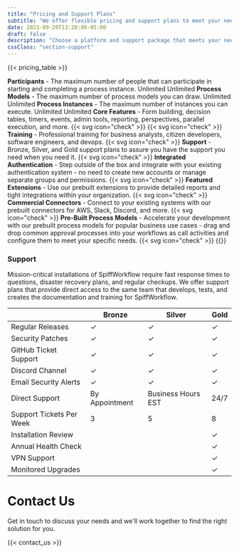 ```yaml
---
title: "Pricing and Support Plans"
subtitle: "We offer flexible pricing and support plans to meet your needs."
date: 2023-09-29T13:20:00-05:00
draft: false
description: "Choose a platform and support package that meets your needs.  We offer a range of options, from a free open source platform to a fully supported enterprise edition."
cssClass: "section-support"
---
```


{{< pricing_table >}}
<tr>
    <td><b>Participants</b> - The maximum number of people that can participate in starting and completing a process instance.
    </td>
    <td> Unlimited</td>
    <td> Unlimited</td>
</tr>
<tr>
    <td><b>Process Models</b> - The maximum number of process models you can draw.
    </td>
    <td> Unlimited</td>
    <td> Unlimited</td>
</tr>
<tr>
    <td><b>Process Instances</b> - The maximum number of instances you can execute.
    </td>
    <td> Unlimited</td>
    <td> Unlimited</td>
</tr>
<tr>
    <td><b>Core Features</b> - Form building, decision tables, timers, events, admin tools, reporting, perspectives, parallel execution, and more.
    </td>
    <td> {{< svg icon="check" >}}</td>
    <td> {{< svg icon="check" >}}</td>
</tr>
<tr>
    <td><b>Training</b> - Professional training for business analysts, citizen developers, software engineers, and devops.
    </td>
    <td></td>
    <td class="check"> {{< svg icon="check" >}}</td>
</tr>
<tr>
    <td><b>Support</b> - Bronze, Silver, and Gold support plans to assure you have the support you need when you need it. 
    </td>
    <td></td>
    <td class="check"> {{< svg icon="check" >}}</td>
</tr>
<tr>
    <td><b>Integrated Authentication</b> - Step outside of the box and integrate with your existing authentication system - no need to create new accounts or manage separate groups and permissions.
    </td>
    <td></td>
    <td class="check"> {{< svg icon="check" >}}</td>
</tr>
<tr>
    <td><b>Featured Extensions</b> - Use our prebuilt extensions to provide detailed reports and tight integrations
     within your organization.
    </td>
    <td></td>
    <td class="check"> {{< svg icon="check" >}}</td>
</tr>
<tr>
    <td><b>Commercial Connectors</b> - Connect to your existing systems with our prebuilt connectors for AWS, Slack, Discord, and more.
    </td>
    <td></td>
    <td class="check"> {{< svg icon="check" >}}</td>
</tr>
<tr>
    <td><b>Pre-Built Process Models</b> - Accelerate your development with our prebuilt process models for popular business use cases - drag and drop common approval processes into your workflows as call activities and configure them to meet your specific needs.
    </td>
    <td></td>
    <td class="check"> {{< svg icon="check" >}}</td>
</tr>
{{</ pricing_table >}}



### Support

Mission-critical installations of SpiffWorkflow require fast response times to questions, disaster recovery plans, and regular checkups.  We offer support plans that provide direct access to the same team that develops, tests, and creates the documentation and training for SpiffWorkflow.
<div class="support_table">


|                                | Bronze         | Silver             | Gold |
|--------------------------------|----------------|--------------------|------|
| Regular Releases               | ✓              | ✓                  | ✓    |
| Security Patches               | ✓              | ✓                  | ✓    |
| GitHub Ticket Support          | ✓              | ✓                  | ✓    |
| Discord Channel                | ✓              | ✓                  | ✓    |
| Email Security Alerts          | ✓              | ✓                  | ✓    |
| Direct Support                 | By Appointment | Business Hours EST | 24/7 |
| Support Tickets Per Week       | 3              | 5                  | 8    |
| Installation Review            |                |                    | ✓    |
| Annual Health Check            |                |                    | ✓    |
| VPN Support                    |                |                    | ✓    |
| Monitored Upgrades             |                |                    | ✓    |


</div>


# Contact Us
Get in touch to discuss your needs and we'll work together to find the right solution for you.

{{< contact_us >}}
